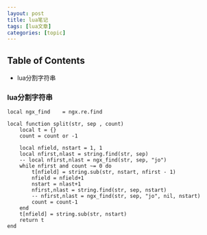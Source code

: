 ```yaml
---
layout: post
title: lua笔记 
tags: [lua文章]
categories: [topic]
---
```

## Table of Contents

  * lua分割字符串

### lua分割字符串

    
    
    local ngx_find    = ngx.re.find
    
    local function split(str, sep , count)
        local t = {}
        count = count or -1
    
        local nfield, nstart = 1, 1
        local nfirst,nlast = string.find(str, sep)
        -- local nfirst,nlast = ngx_find(str, sep, "jo")
        while nfirst and count ~= 0 do
            t[nfield] = string.sub(str, nstart, nfirst - 1)
            nfield = nfield+1
            nstart = nlast+1
            nfirst,nlast = string.find(str, sep, nstart)
            -- nfirst,nlast = ngx_find(str, sep, "jo", nil, nstart)
            count = count-1
        end
        t[nfield] = string.sub(str, nstart)
        return t
    end